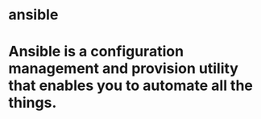# ansible
  
# Ansible is a configuration management and provision utility that enables you to automate all the things.

